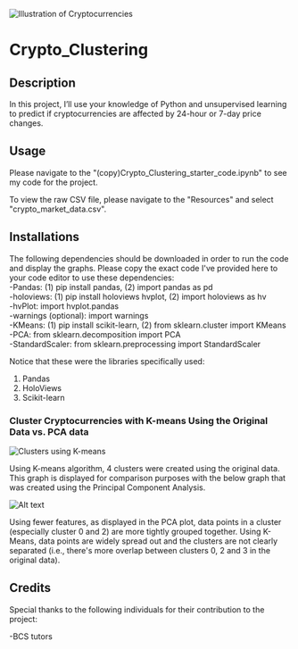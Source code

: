 ![Illustration of Cryptocurrencies](https://m.foolcdn.com/media/dubs/images/original_imageshttpsg.foolcdn.comeditorialimag.width-880_1RsBqNB.jpg)
# Crypto_Clustering
## Description
In this project, I’ll use your knowledge of Python and unsupervised learning to predict if cryptocurrencies are affected by 24-hour or 7-day price changes.

## Usage
Please navigate to the "(copy)Crypto_Clustering_starter_code.ipynb" to see my code for the project.

To view the raw CSV file, please navigate to the "Resources" and select "crypto_market_data.csv".

## Installations

The following dependencies should be downloaded in order to run the code and display the graphs. Please copy the exact code I've provided here to your code editor to use these dependencies:\
-Pandas: (1) pip install pandas, (2) import pandas as pd\
-holoviews:  (1) pip install holoviews hvplot, (2) import holoviews as hv\
-hvPlot: import hvplot.pandas\
-warnings (optional): import warnings\
-KMeans: (1) pip install scikit-learn, (2) from sklearn.cluster import KMeans\
-PCA: from sklearn.decomposition import PCA\
-StandardScaler: from sklearn.preprocessing import StandardScaler

Notice that these were the libraries specifically used:
1) Pandas
2) HoloViews
3) Scikit-learn

### Cluster Cryptocurrencies with K-means Using the Original Data vs. PCA data
![Clusters using K-means](<Screenshot 2023-12-17 at 9.14.52 pm.png>)

Using K-means algorithm, 4 clusters were created using the original data. This graph is displayed for comparison purposes with the below graph that was created using the Principal Component Analysis.

![Alt text](<Screenshot 2023-12-17 at 9.22.50 pm.png>)

Using fewer features, as displayed in the PCA plot, data points in a cluster (especially cluster 0 and 2) are more tightly grouped together. Using K-Means, data points are widely spread out and the clusters are not clearly separated (i.e., there's more overlap between clusters 0, 2 and 3 in the original data). 

## Credits
Special thanks to the following individuals for their contribution to the project:

-BCS tutors